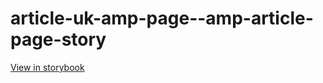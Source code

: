 # article-uk-amp-page--amp-article-page-story

[View in storybook](https://raw.githack.com/Independent-Digital-News-and-Media-Ltd/indy-pwamp-sb/PR-1448-sb/index.html?path=/story/article-uk-amp-page--amp-article-page-story)